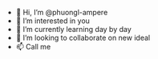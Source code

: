 - 👋 Hi, I’m @phuongl-ampere
- 👀 I’m interested in you
- 🌱 I’m currently learning day by day
- 💞️ I’m looking to collaborate on new ideal
- 📫 Call me

<!---
phuongl-ampere/phuongl-ampere is a ✨ special ✨ repository because its `README.md` (this file) appears on your GitHub profile.
You can click the Preview link to take a look at your changes.
--->
